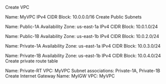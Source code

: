 Create VPC

Name: MyVPC IPv4 CIDR Block: 10.0.0.0/16
Create Public Subnets

Name: Public-1A Availability Zone: us-east-1a IPv4 CIDR Block: 10.0.1.0/24

Name: Public-1B Availability Zone: us-east-1b IPv4 CIDR Block: 10.0.2.0/24

Name: Private-1A Availability Zone: us-east-1a IPv4 CIDR Block: 10.0.3.0/24

Name: Private-1B Availability Zone: us-east-1b IPv4 CIDR Block: 10.0.4.0/24
Create private route table

Name: Private-RT VPC: MyVPC Subnet associations: Private-1A, Private-1B
Create Internet Gateway
Name: MyIGW VPC: MyVPC
